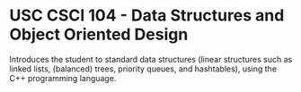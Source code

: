 # USC CSCI 104 - Data Structures and Object Oriented Design
Introduces the student to standard data structures (linear structures such as linked lists, (balanced) trees, priority queues, and hashtables), using the C++ programming language.
